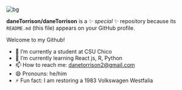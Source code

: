 
![bg](https://user-images.githubusercontent.com/90598330/150702298-1d29f5ad-3c68-4e31-a83f-58fb3457f41d.gif)

**daneTorrison/daneTorrison** is a ✨ _special_ ✨ repository because its `README.md` (this file) appears on your GitHub profile.

Welcome to my Github!
- 🔭 I’m currently a student at CSU Chico
- 🌱 I’m currently learning React js, R, Python
- 📫 How to reach me: danetorrison2@gmail.com
- 😄 Pronouns: he/him
- ⚡ Fun fact: I am restoring a 1983 Volkswagen Westfalia
